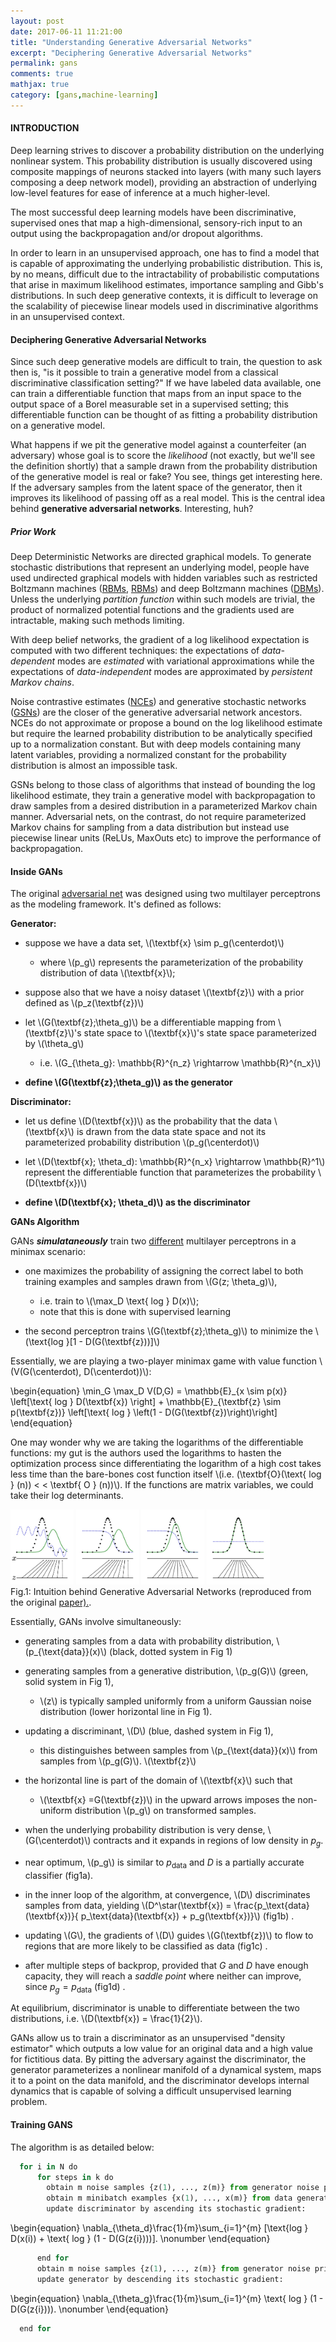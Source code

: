 ```yaml
---
layout: post
date: 2017-06-11 11:21:00
title: "Understanding Generative Adversarial Networks"
excerpt: "Deciphering Generative Adversarial Networks"
permalink: gans
comments: true
mathjax: true
category: [gans,machine-learning]
---
```


<!-- Google Tag Manager -->
<noscript><iframe src="//www.googletagmanager.com/ns.html?id=GTM-WXGQX2"
height="0" width="0" style="display:none;visibility:hidden"></iframe></noscript>
<script>(function(w,d,s,l,i){w[l]=w[l]||[];w[l].push({'gtm.start':
new Date().getTime(),event:'gtm.js'});var f=d.getElementsByTagName(s)[0],
j=d.createElement(s),dl=l!='dataLayer'?'&l='+l:'';j.async=true;j.src=
'//www.googletagmanager.com/gtm.js?id='+i+dl;f.parentNode.insertBefore(j,f);
})(window,document,'script','dataLayer','GTM-WXGQX2');</script>
<!-- End Google Tag Manager -->

<script type="text/x-mathjax-config">
MathJax.Hub.Config({
  TeX: { equationNumbers: { autoNumber: "AMS" } }
});
</script>

<!--Mathjax Parser -->
<script type="text/javascript" async
  src="https://cdn.mathjax.org/mathjax/latest/MathJax.js?config=TeX-MML-AM_CHTML">
</script>

<script type="text/x-mathjax-config">
MathJax.Hub.Config({
  tex2jax: {inlineMath: [['$','$'], ['\\(','\\)']]}
});
</script>


#### INTRODUCTION

Deep learning strives to discover a probability distribution on the underlying nonlinear system. This probability distribution is usually discovered using composite mappings of neurons stacked into layers (with many such layers composing a deep network model), providing an abstraction of underlying low-level features for ease of inference at a much higher-level.

The most successful deep learning models have been discriminative, supervised ones that map a high-dimensional, sensory-rich input to an output using the backpropagation and/or dropout algorithms.

In order to learn in an unsupervised approach, one has to find a model that is capable of approximating the underlying probabilistic distribution. This is, by no means, difficult due to the intractability of probabilistic computations that arise in
maximum likelihood estimates, importance sampling and Gibb's distributions. In such deep generative contexts, it is difficult to leverage on the scalability of piecewise linear models used in discriminative algorithms in an unsupervised context.

#### Deciphering Generative Adversarial Networks

Since such deep generative models are difficult to train, the question to ask then is, "is it possible to train a generative model from a classical discriminative classification setting?" If we have labeled data available, one can train a differentiable function that maps from an input space to the output space of a Borel measurable set in a supervised setting; this differentiable function can be thought of as fitting a probability distribution on a generative model.

What happens if we pit the  generative model against a counterfeiter (an adversary) whose goal is to score the _likelihood_ (not exactly, but we'll see the definition shortly) that a sample drawn from the probability distribution of the generative model is real or fake?
You see, things get interesting here. If the adversary samples from the latent space of the generator, then it improves its likelihood of passing off as a real model. This is the central idea behind **generative adversarial networks**.
Interesting, huh?

##### Prior Work

Deep Deterministic Networks are directed graphical models. To generate stochastic distributions that represent an underlying model, people have used undirected graphical models with hidden variables such as restricted Boltzmann machines ([RBMs][rbms], [RBMs][rbms2]) and  deep Boltzmann machines ([DBMs](#dbms)). Unless the underlying _partition function_ within such models are trivial, the product of normalized potential functions and the gradients used are intractable, making such methods limiting.

 <!-- With Monte Carlo Markov Chain methods, however, one can approximate such functions. -->

With deep belief networks, the gradient of a log likelihood expectation is computed with two different techniques:  the expectations of _data-dependent_ modes are _estimated_ with variational approximations while the expectations of _data-independent_ modes are approximated by _persistent Markov chains_.


Noise contrastive estimates ([NCEs][nces]) and generative stochastic networks ([GSNs][gsns]) are the closer of the generative adversarial network ancestors. NCEs do not approximate or propose a bound on the log likelihood estimate but require the learned probability distribution to be analytically specified up to a normalization constant. But with deep models containing many latent variables, providing a normalized constant for the probability distribution is almost an impossible task.

GSNs belong to those class of algorithms that instead of bounding the log likelihood estimate, they train a generative model with backpropagation to draw samples from a desired distribution in a parameterized Markov chain manner. Adversarial nets, on the contrast, do not require parameterized Markov chains for sampling from a data distribution but instead use piecewise linear units (ReLUs, MaxOuts etc) to improve the performance of backpropagation.



#### Inside GANs

The original [adversarial net][adv-nets] was designed using two multilayer perceptrons as the modeling framework. It's defined as follows:

**Generator:**

- suppose we have a data set, \\(\textbf{x} \sim p\_g(\centerdot)\\)
  - where \\(p\_g\\) represents the parameterization of the probability distribution of data \\(\textbf{x}\\);

- suppose also that we have a noisy dataset \\(\textbf{z}\\) with a prior defined as \\(p\_z(\textbf{z})\\)

- let \\(G(\textbf{z};\theta\_g)\\) be a differentiable mapping from \\(\textbf{z}\\)'s state space to \\(\textbf{x}\\)'s state space parameterized by \\(\theta\_g\\)
  - i.e. \\(G\_{\theta\_g}: \mathbb{R}^{n\_z} \rightarrow \mathbb{R}^{n\_x}\\)

- **define \\(G(\textbf{z};\theta\_g)\\) as the generator**

**Discriminator:**
- let us define \\(D(\textbf{x})\\) as the probability that the data \\(\textbf{x}\\) is drawn from the data state space and not its parameterized probability distribution \\(p\_g(\centerdot)\\)

- let \\(D(\textbf{x}; \theta\_d): \mathbb{R}^{n\_x} \rightarrow  \mathbb{R}^1\\) represent the differentiable function that parameterizes the probability \\(D(\textbf{x})\\)

- **define \\(D(\textbf{x}; \theta\_d)\\) as the discriminator**

**GANs Algorithm**

GANs **_simulataneously_** train two <u>different</u> multilayer perceptrons in a minimax scenario:

- one maximizes the probability of assigning the correct label to both training examples and samples drawn from \\(G(z; \theta\_g)\\),
  - i.e. train to  \\(\max\_D \text{ log } D(x)\\);
  - note that this is done with supervised learning

- the second perceptron trains \\(G(\textbf{z};\theta\_g)\\)  to minimize the \\(\text{log }[1 - D(G(\textbf{z}))]\\)

Essentially, we are playing a two-player minimax game with value function \\(V(G(\centerdot), D(\centerdot))\\):

\begin{equation}
  \min\_G \max_D V(D,G) = \mathbb{E}\_{x \sim p(x)} \left[\text{ log } D(\textbf{x}) \right] + \mathbb{E}\_{\textbf{z} \sim p(\textbf{z})} \left[\text{ log } \left(1 - D(G(\textbf{z})\right)\right]
\end{equation}

One may wonder why we are taking the logarithms of the differentiable functions: my gut is the authors used the logarithms to hasten the optimization process since differentiating the logarithm of a high cost takes less time than the bare-bones cost function itself \\(i.e. (\textbf{O}(\text{ log } (n)) < <  \textbf{ O } (n))\\). If the functions are matrix variables, we could take their log determinants.

<div class="fig figcenter fighighlight">
  <img src="assets/Gans/fig1.jpg" width="20%" height="60%"  border="0" />
  <img src="assets/Gans/fig2.jpg" width="20%" height="60%"  border="0" />  
  <img src="assets/Gans/fig3.jpg" width="20%" height="60%"  border="0" />  
  <img src="assets/Gans/fig4.jpg" width="20%" height="60%"  border="0" />  
  <div class="figcaption" align="left">
    Fig.1: Intuition behind Generative Adversarial Networks (reproduced from the original <a href="https://arxiv.org/abs/1406.2661">paper).</a>.
  </div>
</div>

Essentially, GANs involve simultaneously:

- generating samples from a data with probability distribution, \\(p\_{\text{data}}(x)\\) (black, dotted system in Fig 1)

- generating samples from a generative distribution, \\(p\_g(G)\\) (green, solid system in Fig 1),
  - \\(z\\) is typically sampled uniformly from a uniform Gaussian noise distribution (lower horizontal line in Fig 1).

- updating a discriminant, \\(D\\) (blue, dashed system in Fig 1),
  - this distinguishes between samples from \\(p\_{\text{data}}(x)\\) from samples from \\(p\_g(G)\\). \\(\textbf{z}\\)

- the horizontal line is part of the domain of \\(\textbf{x}\\) such that
  - \\(\textbf{x} =G(\textbf{z})\\) in the upward arrows imposes the non-uniform distribution \\(p\_g\\) on transformed samples.

- when the underlying probability distribution is very dense, \\(G(\centerdot)\\) contracts and it expands in regions of low density in $p_g$.

- near optimum, \\(p_g\\) is similar to $p_\text{data}$ and $D$ is a partially accurate classifier (fig1a).

- in the inner loop of the algorithm, at convergence, \\(D\\) discriminates samples from data, yielding \\(D^\star(\textbf{x}) = \frac{p_\text{data}(\textbf{x})}{ p_\text{data}(\textbf{x}) + p_g(\textbf{x})}\\) (fig1b) .

- updating \\(G\\), the gradients of \\(D\\) guides \\(G(\textbf{z})\\) to flow to regions that are more likely to be classified as data (fig1c) .

- after multiple steps of backprop, provided that $G$ and $D$ have enough capacity, they will reach a _saddle point_ where neither can improve, since $p_g = p_\text{data}$ (fig1d) .

At equilibrium, discriminator is unable to differentiate between the two
distributions, i.e. \\(D(\textbf{x}) = \frac{1}{2}\\).


GANs  allow us to train a discriminator as an unsupervised "density estimator" which outputs a low value for an original data and a high value for fictitious data. By pitting the adversary against the discriminator, the generator parameterizes a nonlinear manifold of a dynamical system, maps it to a point on the data manifold, and the discriminator develops internal dynamics that is capable of solving a difficult unsupervised learning problem.

#### Training GANS

The algorithm is as detailed below:

```python
  for i in N do
      for steps in k do
        obtain m noise samples {z(1), ..., z(m)} from generator noise prior p(z)
        obtain m minibatch examples {x(1), ..., x(m)} from data generating distribution p(x)
        update discriminator by ascending its stochastic gradient:
```

\begin{equation}
\nabla\_{\theta\_d}\frac{1}{m}\sum\_{i=1}^{m} [\text{log } D(x(i)) + \text{ log } (1 - D(G(z{i})))].  \nonumber
\end{equation}

```python
      end for
      obtain m noise samples {z(1), ..., z(m)} from generator noise prior p(z)
      update generator by descending its stochastic gradient:
```


\begin{equation}
\nabla\_{\theta\_g}\frac{1}{m}\sum\_{i=1}^{m} \text{ log } (1 - D(G(z{i}))).  \nonumber
\end{equation}

```python
  end for
```


[rbms]: http://dl.acm.org/citation.cfm?id=104290
[rbms2]: https://www.ncbi.nlm.nih.gov/pubmed/16764513
[dbms]: http://www.utstat.toronto.edu/~rsalakhu/papers/dbm.pdf
[nces]: http://proceedings.mlr.press/v9/gutmann10a/gutmann10a.pdf
[gsns]: https://arxiv.org/pdf/1306.1091.pdf
[adv-nets]: https://arxiv.org/abs/1406.2661
[Gans-paper]: https://arxiv.org/abs/1406.2661
